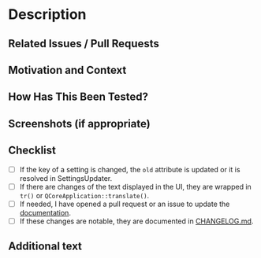 <!--- We squash and merge pull requests, so the title of the PR will be the title of the merge commit -->
<!--- Please follow https://www.conventionalcommits.org/ in the title --->

# Description

<!--- Describe your changes in detail -->

## Related Issues / Pull Requests

<!--- If your PR fixes/resolves one or more issues, or is related to
    another PR, link to them here. -->
<!--- See: https://docs.github.com/en/free-pro-team@latest/github/managing-your-work-on-github/linking-a-pull-request-to-an-issue#linking-a-pull-request-to-an-issue-using-a-keyword --->

## Motivation and Context

<!--- Why is this change required? What problem does it solve? -->

## How Has This Been Tested?

<!--- Tested on which OS(s)? Tested on light/dark system theme? -->

## Screenshots (if appropriate)

## Checklist

<!--- Go over all the following points, and put an `x` in all the boxes that apply. -->
<!--- You can open a pull request before all these are done, but they should be done before getting merged. -->

- [ ] If the key of a setting is changed, the `old` attribute is updated or it is
      resolved in SettingsUpdater.
- [ ] If there are changes of the text displayed in the UI, they are wrapped in `tr()`
      or `QCoreApplication::translate()`.
- [ ] If needed, I have opened a pull request or an issue to update the
      [documentation](http://jmuelbert.github.io/jmbde-java/).
- [ ] If these changes are notable, they are documented in
      [CHANGELOG.md](https://github.com/jmuelbert/jmbde-java/blob/main/CHANGELOG.md).

## Additional text

<!--- Anything else you want to say. For example, mention the translators if the translations need to be updated. --->
